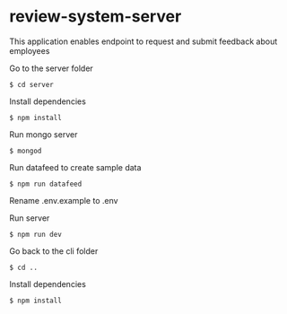 # review-system-server
This application enables endpoint to request and submit feedback about employees

Go to the server folder
```
$ cd server
```

Install dependencies
```
$ npm install
```

Run mongo server
```
$ mongod
```

Run datafeed to create sample data
```
$ npm run datafeed
```

Rename .env.example to .env

Run server
```
$ npm run dev
```

Go back to the cli folder
```
$ cd ..
```

Install dependencies
```
$ npm install
```
 
